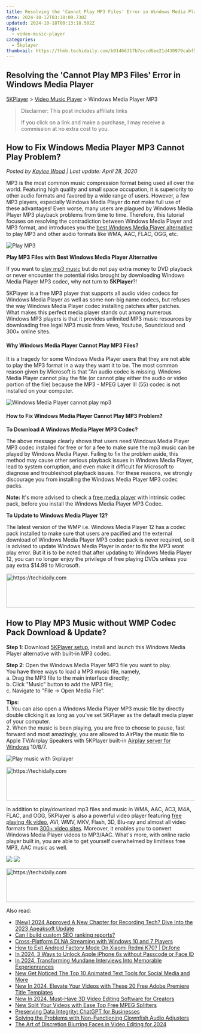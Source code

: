 ```yaml
---
title: Resolving the 'Cannot Play MP3 Files' Error in Windows Media Player
date: 2024-10-12T03:38:09.730Z
updated: 2024-10-18T00:13:18.502Z
tags:
  - video-music-player
categories:
  - 5kplayer
thumbnail: https://thmb.techidaily.com/b91466317b7eccd6ee21d430979cabf5463805ed441067719a242af16768dcd1.jpg
---
```


## Resolving the 'Cannot Play MP3 Files' Error in Windows Media Player

[5KPlayer](https://tools.techidaily.com/5kplayer/products/) \> [Video Music Player](https://tools.techidaily.com/5kplayer/video-music-player/) \> Windows Media Player MP3

>  Disclaimer: This post includes affiliate links
>
>  If you click on a link and make a purchase, I may receive a commission at no extra cost to you.
>

## How to Fix Windows Media Player MP3 Cannot Play Problem?

 _Posted by [Kaylee Wood](https://www.quora.com/profile/Amanda-Hu-21) | Last update: April 28, 2020_

MP3 is the most common music compression format being used all over the world. Featuring high quality and small space occupation, it is superiority to other audio formats and favored by a wide range of users. However, a few MP3 players, especially Windows Media Player do not make full use of these advantages! Even worse, many users are plagued by Windows Media Player MP3 playback problems from time to time. Therefore, this tutorial focuses on resolving the contradiction between Windows Media Player and MP3 format, and introduces you the [best Windows Media Player alternative](https://tools.techidaily.com/5kplayer/products/) to play MP3 and other audio formats like WMA, AAC, FLAC, OGG, etc.

![Play MP3](https://www.5kplayer.com/video-music-player/img/play-mp3-1201.jpg) 

**Play MP3 Files with Best Windows Media Player Alternative**

If you want to [play mp3 music](https://tools.techidaily.com/5kplayer/video-music-player/) but do not pay extra money to DVD playback or never encounter the potential risks brought by downloading Windows Media Player MP3 codec, why not turn to **5KPlayer**?! 

5KPlayer is a free MP3 player that supports all audio video codecs for Windows Media Player as well as some non-big name codecs, but refuses the way Windows Media Player codec installing patches after patches. What makes this perfect media player stands out among numerous Windows MP3 players is that it provides unlimited MP3 music resources by downloading free legal MP3 music from Vevo, Youtube, Soundcloud and 300+ online sites. 

#### **Why Windows Media Player Cannot Play MP3 Files?**

It is a tragedy for some Windows Media Player users that they are not able to play the MP3 format in a way they want it to be. The most common reason given by Microsoft is that "An audio codec is missing. Windows Media Player cannot play the file (or cannot play either the audio or video portion of the file) because the MP3 - MPEG Layer III (55) codec is not installed on your computer.

![Windows Media Player cannot play mp3](https://www.5kplayer.com/video-music-player/img/windows-media-player-mp3-1201.png) 

#### **How to Fix Windows Media Player Cannot Play MP3 Problem?**

**To Download A Windows Media Player MP3 Codec?**

The above message clearly shows that users need Windows Media Player MP3 codec installed for free or for a fee to make sure the mp3 music can be played by Windows Media Player. Failing to fix the problem aside, this method may cause other serious playback issues in Windows Media Player, lead to system corruption, and even make it difficult for Microsoft to diagnose and troubleshoot playback issues. For these reasons, we strongly discourage you from installing the Windows Media Player MP3 codec packs. 

**Note:** It's more advised to check a [free media player](https://tools.techidaily.com/5kplayer/video-music-player/) with intrinsic codec pack, before you install the Windows Media Player MP3 Codec.

**To Update to Windows Media Player 12?**

The latest version of the WMP i.e. Windows Media Player 12 has a codec pack installed to make sure that users are pacified and the external download of Windows Media Player MP3 codec pack is never required, so it is advised to update Windows Media Player in order to fix the MP3 wont play error. But it is to be noted that after updating to Windows Media Player 12, you can no longer enjoy the privilege of free playing DVDs unless you pay extra $14.99 to Microsoft.

<!-- affiliate ads begin -->
<a href="https://appsumo.8odi.net/c/5597632/2094428/7443" target="_top" id="2094428">
  <img src="//a.impactradius-go.com/display-ad/7443-2094428" border="0" alt="https://techidaily.com" width="728" height="90"/>
</a>
<img height="0" width="0" src="https://appsumo.8odi.net/i/5597632/2094428/7443" style="position:absolute;visibility:hidden;" border="0" />
<!-- affiliate ads end -->

## How to Play MP3 Music without WMP Codec Pack Download & Update?

**Step 1**: Download [5KPlayer setup](https://tools.techidaily.com/5kplayer/video-music-player/), install and launch this Windows Media Player alternative with built-in MP3 codec.

**Step 2**: Open the Windows Media Player MP3 file you want to play.  
 You have three ways to load a MP3 music file, namely,  
a. Drag the MP3 file to the main interface directly;   
b. Click "Music" button to add the MP3 file;  
c. Navigate to "File -> Open Media File".

**Tips**:   
1\. You can also open a Windows Media Player MP3 music file by directly double clicking it as long as you've set 5KPlayer as the default media player of your computer.  
2\. When the music is been playing, you are free to choose to pause, fast forward and most amazingly, you are allowed to AirPlay the music file to Apple TV/Airplay Speakers with 5KPlayer built-in [Airplay server for Windows](https://tools.techidaily.com/5kplayer/airplay/) 10/8/7\. 

![Play music with 5kplayer](https://www.5kplayer.com/video-music-player/img/5kplayer-freeaacplayer-yxt-030601.jpg) 

<!-- affiliate ads begin -->
<a href="https://zebaoaffiliateprogram.pxf.io/c/5597632/2137974/21526" target="_top" id="2137974">
  <img src="//a.impactradius-go.com/display-ad/21526-2137974" border="0" alt="https://techidaily.com" width="728" height="90"/>
</a>
<img height="0" width="0" src="https://zebaoaffiliateprogram.pxf.io/i/5597632/2137974/21526" style="position:absolute;visibility:hidden;" border="0" />
<!-- affiliate ads end -->

In addition to play/download mp3 files and music in WMA, AAC, AC3, M4A, FLAC, and OGG, 5KPlayer is also a powerful video player featuring [free playing 4k video](https://tools.techidaily.com/5kplayer/video-music-player/), AVI, WMV, MKV, Flash, 3D, Blu-ray and almost all video formats from [300+ video sites](https://tools.techidaily.com/5kplayer/youtube-download/). Moreover, it enables you to convert Windows Media Player videos to MP3/AAC. What's more, with online radio player built in, you are able to get yourself overwhelmed by limitless free MP3, AAC music as well.

[![](https://www.5kplayer.com/video-music-player/../button/freedownwhitewin.png)](https://tools.techidaily.com/5kplayer/products/) [![](https://www.5kplayer.com/video-music-player/../button/freedownbackmac.png)](https://tools.techidaily.com/5kplayer/products/)

<!-- affiliate ads begin -->
<a href="https://appsumo.8odi.net/c/5597632/2052063/7443" target="_top" id="2052063">
  <img src="//a.impactradius-go.com/display-ad/7443-2052063" border="0" alt="https://techidaily.com" width="728" height="90"/>
</a>
<img height="0" width="0" src="https://appsumo.8odi.net/i/5597632/2052063/7443" style="position:absolute;visibility:hidden;" border="0" />
<!-- affiliate ads end -->

<ins class="adsbygoogle"
     style="display:block"
     data-ad-format="autorelaxed"
     data-ad-client="ca-pub-7571918770474297"
     data-ad-slot="1223367746"></ins>

<ins class="adsbygoogle"
     style="display:block"
     data-ad-client="ca-pub-7571918770474297"
     data-ad-slot="8358498916"
     data-ad-format="auto"
     data-full-width-responsive="true"></ins>

<span class="atpl-alsoreadstyle">Also read:</span>
<div><ul>
<li><a href="https://screen-video-capture.techidaily.com/new-2024-approved-a-new-chapter-for-recording-tech-dive-into-the-2023-apeaksoft-update/"><u>[New] 2024 Approved A New Chapter for Recording Tech? Dive Into the 2023 Apeaksoft Update</u></a></li>
<li><a href="https://phone-solutions.techidaily.com/can-i-build-custom-seo-ranking-reports-by-link-assistant-rank-tracker-rank-tracker/"><u>Can I build custom SEO ranking reports?</u></a></li>
<li><a href="https://media-tips.techidaily.com/cross-platform-dlna-streaming-with-windows-10-and-7-players/"><u>Cross-Platform DLNA Streaming with Windows 10 and 7 Players</u></a></li>
<li><a href="https://change-location.techidaily.com/how-to-exit-android-factory-mode-on-xiaomi-redmi-k70-drfone-by-drfone-fix-android-problems-fix-android-problems/"><u>How to Exit Android Factory Mode On Xiaomi Redmi K70? | Dr.fone</u></a></li>
<li><a href="https://ios-unlock.techidaily.com/in-2024-3-ways-to-unlock-apple-iphone-6s-without-passcode-or-face-id-by-drfone-ios/"><u>In 2024, 3 Ways to Unlock Apple iPhone 6s without Passcode or Face ID</u></a></li>
<li><a href="https://some-skills.techidaily.com/in-2024-transforming-mundane-interviews-into-memorable-experienrances/"><u>In 2024, Transforming Mundane Interviews Into Memorable Experienrances</u></a></li>
<li><a href="https://video-creation-software.techidaily.com/new-get-noticed-the-top-10-animated-text-tools-for-social-media-and-more/"><u>New Get Noticed The Top 10 Animated Text Tools for Social Media and More</u></a></li>
<li><a href="https://video-creation-software.techidaily.com/new-in-2024-elevate-your-videos-with-these-20-free-adobe-premiere-title-templates/"><u>New In 2024, Elevate Your Videos with These 20 Free Adobe Premiere Title Templates</u></a></li>
<li><a href="https://video-creation-software.techidaily.com/new-in-2024-must-have-3d-video-editing-software-for-creators/"><u>New In 2024, Must-Have 3D Video Editing Software for Creators</u></a></li>
<li><a href="https://video-creation-software.techidaily.com/new-split-your-videos-with-ease-top-free-mpeg-splitters/"><u>New Split Your Videos with Ease Top Free MPEG Splitters</u></a></li>
<li><a href="https://tech-revival.techidaily.com/preserving-data-integrity-chatgpt-for-businesses/"><u>Preserving Data Integrity: ChatGPT for Businesses</u></a></li>
<li><a href="https://win-answers.techidaily.com/solving-the-problems-with-non-functioning-clownfish-audio-adjusters/"><u>Solving the Problems with Non-Functioning Clownfish Audio Adjusters</u></a></li>
<li><a href="https://video-creation-software.techidaily.com/the-art-of-discretion-blurring-faces-in-video-editing-for-2024/"><u>The Art of Discretion Blurring Faces in Video Editing for 2024</u></a></li>
</ul></div>

